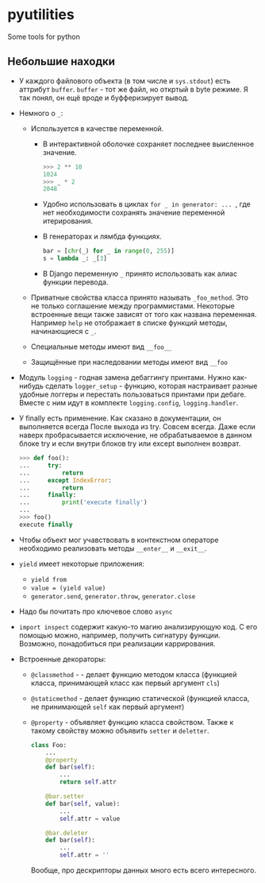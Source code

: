 # pyutilities
Some tools for python

## Небольшие находки
  - У каждого файлового объекта (в том числе и `sys.stdout`) есть аттрибут `buffer`.
    `buffer` - тот же файл, но откртый в byte режиме. Я так понял, он ещё вроде
    и буфферизирует вывод.

  - Немного о `_`:
    * Используется в качестве переменной.
      - В интерактивной оболочке сохраняет последнее выисленное значение.
        ```python
        >>> 2 ** 10
        1024
        >>> _ * 2
        2048
        ```

      - Удобно использовать в циклах `for _ in generator: ... `, где нет
        необходимости сохранять значение переменной итерирования.

      - В генераторах и лямбда функциях.
        ```python
        bar = [chr(_) for _ in range(0, 255)]
        s = lambda _: _[3]
        ```

      - В Django переменную `_` принято использовать как алиас функции перевода.

    * Приватные свойства класса принято называть `_foo_method`. Это не только
      соглашение между программистами. Некоторые встроенные вещи также зависят от
      того как названа переменная. Например `help` не отображает в списке функций
      методы, начинающиеся с `_`.

    * Специальные методы имеют вид `__foo__`

    * Защищённые при наследовании методы имеют вид `__foo`

  - Модуль `logging` - годная замена дебаггингу принтами. Нужно как-нибудь сделать
    `logger_setup` - функцию, которая настраивает разные удобные логгеры и
    перестать пользоваться принтами при дебаге. Вместе с ним идут в комплекте
    `logging.config`, `logging.handler`.

  - У finally есть применение. Как сказано в документации, он выполняется всегда
    После выхода из try. Совсем всегда. Даже если наверх пробрасывается
    исключение, не обрабатываемое в данном блоке try и если внутри блоков try или
    except выполнен возврат.
    ```python
    >>> def foo():
    ...     try:
    ...         return
    ...     except IndexError:
    ...         return
    ...     finally:
    ...         print('execute finally')
    ...
    >>> foo()
    execute finally
    ```

  - Чтобы объект мог учавствовать в контекстном операторе необходимо реализовать
    методы `__enter__` и `__exit__`.

  - `yield` имеет некоторые приложения:
    * `yield from`
    * `value = (yield value)`
    * `generator.send`, `generator.throw`, `generator.close`

  - Надо бы почитать про ключевое слово `async`

  - `import inspect` содержит какую-то магию анализирующую код. С его помощью
    можно, например, получить сигнатуру функции. Возможно, понадобиться при
    реализации каррирования.

  - Встроенные декораторы:
    * `@classmethod` - - делает функцию методом класса (функцией класса,
      принимающей класс как первый аргумент `cls`)

    * `@staticmethod` - делает функцию статической (функцией класса, не
      принимающей `self` как первый аргумент)

    * `@property` - объявляет функцию класса свойством. Также к такому
      свойству можно объявить `setter` и `deletter`.
      ```python
      class Foo:
          ...
          @property
          def bar(self):
              ...
              return self.attr

          @bar.setter
          def bar(self, value):
              ...
              self.attr = value

          @bar.deleter
          def bar(self):
              ...
              self.attr = ''
      ```
      Вообще, про дескрипторы данных много есть всего интересного.
